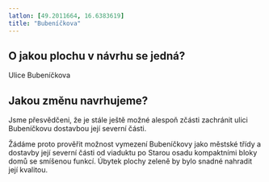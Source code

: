 ```yaml
---
latlon: [49.2011664, 16.6383619]
title: "Bubeníčkova"
---
```


## O jakou plochu v návrhu se jedná?

Ulice Bubeníčkova

## Jakou změnu navrhujeme?

Jsme přesvědčeni, že je stále ještě možné alespoň zčásti zachránit ulici Bubeníčkovu dostavbou její severní části.

Žádáme proto prověřit možnost vymezení Bubeníčkovy jako městské třídy a dostavby její severní části od viaduktu po Starou osadu kompaktními bloky domů se smíšenou funkcí. Úbytek plochy zeleně by bylo snadné nahradit její kvalitou.
